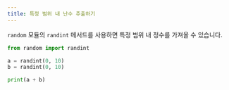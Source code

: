 ```yaml
---
title: 특정 범위 내 난수 추출하기
---
```


`random` 모듈의 `randint` 메서드를 사용하면 특정 범위 내 정수를 가져올 수 있습니다.

```py
from random import randint

a = randint(0, 10)
b = randint(0, 10)

print(a + b)
```
